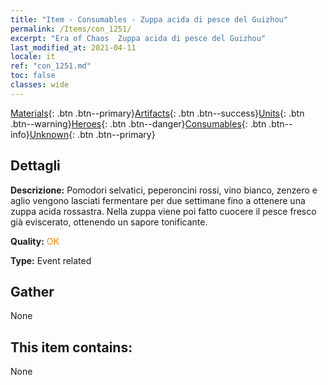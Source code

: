 ```yaml
---
title: "Item - Consumables - Zuppa acida di pesce del Guizhou"
permalink: /Items/con_1251/
excerpt: "Era of Chaos  Zuppa acida di pesce del Guizhou"
last_modified_at: 2021-04-11
locale: it
ref: "con_1251.md"
toc: false
classes: wide
---
```

 [Materials](/it/Items/){: .btn .btn--primary}[Artifacts](/it/Items/Artifacts/){: .btn .btn--success}[Units](/it/Items/Units/){: .btn .btn--warning}[Heroes](/it/Items/Heroes/){: .btn .btn--danger}[Consumables](/it/Items/Consumables/){: .btn .btn--info}[Unknown](/it/Items/Unknown/){: .btn .btn--primary}

## Dettagli
 **Descrizione:** Pomodori selvatici, peperoncini rossi, vino bianco, zenzero e aglio vengono lasciati fermentare per due settimane fino a ottenere una zuppa acida rossastra. Nella zuppa viene poi fatto cuocere il pesce fresco già eviscerato, ottenendo un sapore tonificante.

 **Quality:** <span style="color: #FF8C00">OK</span>

 **Type:** Event related

## Gather

  None

## This item contains:

  None

